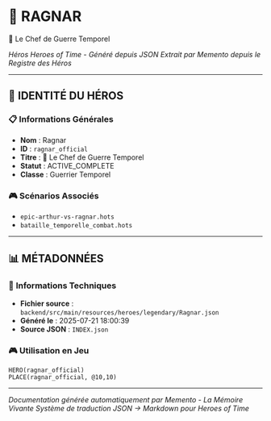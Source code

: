 # 🏹 **RAGNAR**
🏹 Le Chef de Guerre Temporel

*Héros Heroes of Time - Généré depuis JSON*
*Extrait par Memento depuis le Registre des Héros*

---

## 🎯 **IDENTITÉ DU HÉROS**

### 📋 **Informations Générales**
- **Nom** : Ragnar
- **ID** : `ragnar_official`
- **Titre** : 🏹 Le Chef de Guerre Temporel
- **Statut** : ACTIVE_COMPLETE
- **Classe** : Guerrier Temporel


### 🎮 **Scénarios Associés**
- `epic-arthur-vs-ragnar.hots`
- `bataille_temporelle_combat.hots`

---

## 📊 **MÉTADONNÉES**

### 🔧 **Informations Techniques**
- **Fichier source** : `backend/src/main/resources/heroes/legendary/Ragnar.json`
- **Généré le** : 2025-07-21 18:00:39
- **Source JSON** : `INDEX.json`

### 🎮 **Utilisation en Jeu**
```hots
HERO(ragnar_official)
PLACE(ragnar_official, @10,10)
```

---

*Documentation générée automatiquement par Memento - La Mémoire Vivante*
*Système de traduction JSON → Markdown pour Heroes of Time*
